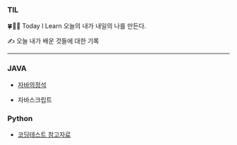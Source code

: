 ### TIL
🍀👩‍💻 Today I Learn 오늘의 내가 내일의 나를 만든다.

✍ 오늘 내가 배운 것들에 대한 기록

---
### JAVA

- [자바의정석](https://github.com/ae-min/TIL/tree/main/JAVA/%EC%9E%90%EB%B0%94%EC%9D%98%EC%A0%95%EC%84%9D)

- 자바스크립트

### Python
- [코딩테스트 참고자료](https://github.com/ae-min/TIL/tree/main/Python)
